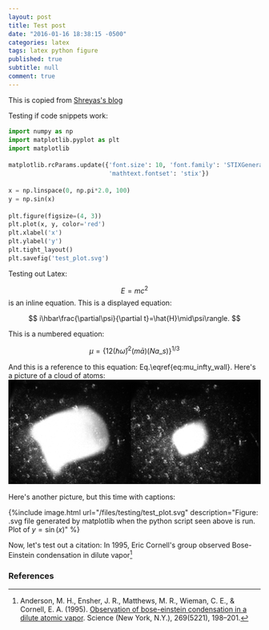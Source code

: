 ```yaml
---
layout: post
title: Test post
date: "2016-01-16 18:38:15 -0500"
categories: latex
tags: latex python figure
published: true
subtitle: null
comment: true
---
```


This is copied from [Shreyas's blog](http://shreyaspotnis.github.io/latex/2015/12/28/mic-test.html)

Testing if code snippets work:

``` python
import numpy as np
import matplotlib.pyplot as plt
import matplotlib

matplotlib.rcParams.update({'font.size': 10, 'font.family': 'STIXGeneral',
                            'mathtext.fontset': 'stix'})

x = np.linspace(0, np.pi*2.0, 100)
y = np.sin(x)

plt.figure(figsize=(4, 3))
plt.plot(x, y, color='red')
plt.xlabel('x')
plt.ylabel('y')
plt.tight_layout()
plt.savefig('test_plot.svg')
```
Testing out Latex:

$$E=mc^2$$ is an inline equation. This is a displayed equation:

$$
i\hbar\frac{\partial\psi}{\partial t}=\hat{H}\mid\psi\rangle.
$$

This is a numbered equation:

$$
\begin{equation}
\mu = \left\{ 12 \left(\hbar \bar{\omega} \right)^{2} \left(m\bar{a}\right)\left( Na\_{s}\right ) \right\}^{1/3} \label{eq:mu\_infty\_wall}
\end{equation}
$$

And this is a reference to this equation: Eq.\eqref{eq:mu\_infty\_wall}.
Here's a picture of a cloud of atoms:
![MOT loading](/files/testing/lmot_loading.png)

Here's another picture, but this time with captions:

{%include image.html url="/files/testing/test_plot.svg" description="Figure: .svg file generated by matplotlib when the python script seen above is run. Plot of $y=\sin(x)$" %}

Now, let's test out a citation: In 1995, Eric Cornell's group observed
Bose-Einstein condensation in dilute vapor[^anderson1995]

### References

[^anderson1995]: Anderson, M. H., Ensher, J. R., Matthews, M. R., Wieman, C. E., & Cornell, E. A. (1995). [Observation of bose-einstein condensation in a dilute atomic vapor](http://doi.org/10.1126/science.269.5221.198). Science (New York, N.Y.), 269(5221), 198–201.
